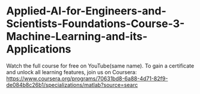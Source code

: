 # Applied-AI-for-Engineers-and-Scientists-Foundations-Course-3-Machine-Learning-and-its-Applications
Watch the full course for free on YouTube(same name). To gain a certificate and unlock all learning features, join us on Coursera: https://www.coursera.org/programs/70631bd8-6a88-4d71-82f9-de084b8c26b1/specializations/matlab?source=searc

